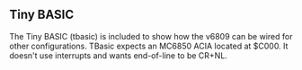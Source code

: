 Tiny BASIC
----------

The Tiny BASIC (tbasic) is included to show how the v6809 can be wired for other configurations. TBasic expects an MC6850 ACIA located at $C000. It doesn't use interrupts and wants end-of-line to be CR+NL.

